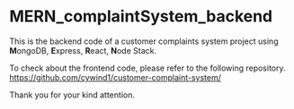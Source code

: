 # MERN_complaintSystem_backend

This is the backend code of a customer complaints system project using **M**ongoDB, **E**xpress, **R**eact, **N**ode Stack.  

To check about the frontend code, please refer to the following repository.  
https://github.com/cywind1/customer-complaint-system/

Thank you for your kind attention.


